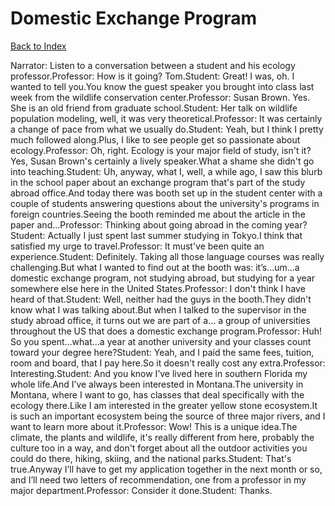 # Domestic Exchange Program
[Back to Index](https://github.com/windows10010/tpoExtractor/blog/master/README.md)

Narrator: Listen to a conversation between a student and his ecology professor.Professor: How is it going? Tom.Student: Great! I was, oh. I wanted to tell you.You know the guest speaker you brought into class last week from the wildlife conservation center.Professor: Susan Brown. Yes. She is an old friend from graduate school.Student: Her talk on wildlife population modeling, well, it was very theoretical.Professor: It was certainly a change of pace from what we usually do.Student: Yeah, but I think I pretty much followed along.Plus, I like to see people get so passionate about ecology.Professor: Oh, right. Ecology is your major field of study, isn't it?Yes, Susan Brown's certainly a lively speaker.What a shame she didn't go into teaching.Student: Uh, anyway, what I, well, a while ago, I saw this blurb in the school paper about an exchange program that's part of the study abroad office.And today there was booth set up in the student center with a couple of students answering questions about the university's programs in foreign countries.Seeing the booth reminded me about the article in the paper and...Professor: Thinking about going abroad in the coming year?Student: Actually I just spent last summer studying in Tokyo.I think that satisfied my urge to travel.Professor: It must've been quite an experience.Student: Definitely. Taking all those language courses was really challenging.But what I wanted to find out at the booth was: it’s...um...a domestic exchange program, not studying abroad, but studying for a year somewhere else here in the United States.Professor: I don't think I have heard of that.Student: Well, neither had the guys in the booth.They didn't know what I was talking about.But when I talked to the supervisor in the study abroad office, it turns out we are part of a... a group of universities throughout the US that does a domestic exchange program.Professor: Huh! So you spent...what...a year at another university and your classes count toward your degree here?Student: Yeah, and I paid the same fees, tuition, room and board, that I pay here.So it doesn't really cost any extra.Professor: Interesting.Student: And you know I’ve lived here in southern Florida my whole life.And I’ve always been interested in Montana.The university in Montana, where I want to go, has classes that deal specifically with the ecology there.Like I am interested in the greater yellow stone ecosystem.It is such an important ecosystem being the source of three major rivers, and I want to learn more about it.Professor: Wow! This is a unique idea.The climate, the plants and wildlife, it's really different from here, probably the culture too in a way, and don't forget about all the outdoor activities you could do there, hiking, skiing, and the national parks.Student: That's true.Anyway I’ll have to get my application together in the next month or so, and I’ll need two letters of recommendation, one from a professor in my major department.Professor: Consider it done.Student: Thanks.
 